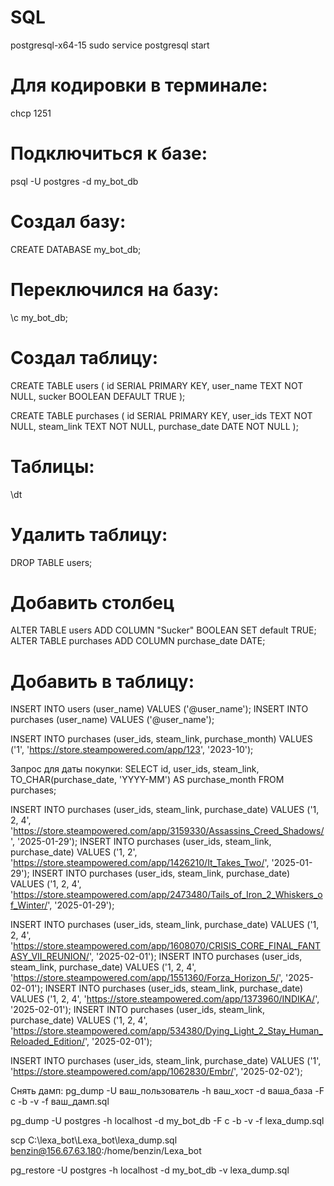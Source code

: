# SQL
postgresql-x64-15
sudo service postgresql start

# Для кодировки в терминале:
chcp 1251

# Подключиться к базе:
psql -U postgres -d my_bot_db

# Создал базу:
CREATE DATABASE my_bot_db;
# Переключился на базу:
\c my_bot_db;
# Создал таблицу:
CREATE TABLE users (
    id SERIAL PRIMARY KEY,
    user_name TEXT NOT NULL,
    sucker BOOLEAN DEFAULT TRUE
);

CREATE TABLE purchases (
    id SERIAL PRIMARY KEY,
    user_ids TEXT NOT NULL,
    steam_link TEXT NOT NULL,
    purchase_date DATE NOT NULL
);

# Таблицы:
\dt
# Удалить таблицу:
DROP TABLE users;

# Добавить столбец
ALTER TABLE users ADD COLUMN "Sucker" BOOLEAN SET default TRUE;
ALTER TABLE purchases ADD COLUMN purchase_date DATE;

# Добавить в таблицу:
INSERT INTO users (user_name) VALUES ('@user_name');
INSERT INTO purchases (user_name) VALUES ('@user_name');

INSERT INTO purchases (user_ids, steam_link, purchase_month) VALUES ('1', 'https://store.steampowered.com/app/123', '2023-10');

Запрос для даты покупки:
SELECT id, user_ids, steam_link, TO_CHAR(purchase_date, 'YYYY-MM') AS purchase_month
FROM purchases;



INSERT INTO purchases (user_ids, steam_link, purchase_date) VALUES ('1, 2, 4', 'https://store.steampowered.com/app/3159330/Assassins_Creed_Shadows/', '2025-01-29');
INSERT INTO purchases (user_ids, steam_link, purchase_date) VALUES ('1, 2', 'https://store.steampowered.com/app/1426210/It_Takes_Two/', '2025-01-29');
INSERT INTO purchases (user_ids, steam_link, purchase_date) VALUES ('1, 2, 4', 'https://store.steampowered.com/app/2473480/Tails_of_Iron_2_Whiskers_of_Winter/', '2025-01-29');

INSERT INTO purchases (user_ids, steam_link, purchase_date) VALUES ('1, 2, 4', 'https://store.steampowered.com/app/1608070/CRISIS_CORE_FINAL_FANTASY_VII_REUNION/', '2025-02-01');
INSERT INTO purchases (user_ids, steam_link, purchase_date) VALUES ('1, 2, 4', 'https://store.steampowered.com/app/1551360/Forza_Horizon_5/', '2025-02-01');
INSERT INTO purchases (user_ids, steam_link, purchase_date) VALUES ('1, 2, 4', 'https://store.steampowered.com/app/1373960/INDIKA/', '2025-02-01');
INSERT INTO purchases (user_ids, steam_link, purchase_date) VALUES ('1, 2, 4', 'https://store.steampowered.com/app/534380/Dying_Light_2_Stay_Human_Reloaded_Edition/', '2025-02-01');

INSERT INTO purchases (user_ids, steam_link, purchase_date) VALUES ('1', 'https://store.steampowered.com/app/1062830/Embr/', '2025-02-02');


Снять дамп:
pg_dump -U ваш_пользователь -h ваш_хост -d ваша_база -F c -b -v -f ваш_дамп.sql

pg_dump -U postgres -h localhost -d my_bot_db -F c -b -v -f lexa_dump.sql

scp C:\lexa_bot\Lexa_bot\lexa_dump.sql benzin@156.67.63.180:/home/benzin/Lexa_bot

pg_restore -U postgres -h localhost -d my_bot_db -v lexa_dump.sql
